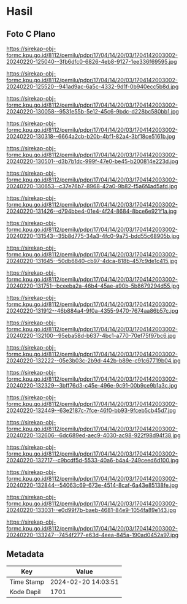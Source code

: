 # Hasil

## Foto C Plano

https://sirekap-obj-formc.kpu.go.id/8112/pemilu/pdpr/17/04/14/20/03/1704142003002-20240220-125040--3fb6dfc0-6826-4eb8-9127-1ee336f69595.jpg

https://sirekap-obj-formc.kpu.go.id/8112/pemilu/pdpr/17/04/14/20/03/1704142003002-20240220-125520--941ad9ac-6a5c-4332-9d1f-0b940ecc5b8d.jpg

https://sirekap-obj-formc.kpu.go.id/8112/pemilu/pdpr/17/04/14/20/03/1704142003002-20240220-130058--9531e55b-5e12-45c6-9bdc-d228bc580bb1.jpg

https://sirekap-obj-formc.kpu.go.id/8112/pemilu/pdpr/17/04/14/20/03/1704142003002-20240220-130318--6664a2cb-b20b-4bf1-82a4-3bf18ce5161b.jpg

https://sirekap-obj-formc.kpu.go.id/8112/pemilu/pdpr/17/04/14/20/03/1704142003002-20240220-130501--d3b7b1dc-999f-47e0-be45-b200814e223d.jpg

https://sirekap-obj-formc.kpu.go.id/8112/pemilu/pdpr/17/04/14/20/03/1704142003002-20240220-130653--c37e76b7-8968-42a0-9b82-f5a6f4ad5afd.jpg

https://sirekap-obj-formc.kpu.go.id/8112/pemilu/pdpr/17/04/14/20/03/1704142003002-20240220-131426--d794bbe4-01e4-4f24-8684-8bce6e921f1a.jpg

https://sirekap-obj-formc.kpu.go.id/8112/pemilu/pdpr/17/04/14/20/03/1704142003002-20240220-131543--35b8d775-34a3-4fc0-9a75-bdd55c68905b.jpg

https://sirekap-obj-formc.kpu.go.id/8112/pemilu/pdpr/17/04/14/20/03/1704142003002-20240220-131645--50db6840-cb97-4dca-818b-457c9de1c415.jpg

https://sirekap-obj-formc.kpu.go.id/8112/pemilu/pdpr/17/04/14/20/03/1704142003002-20240220-131751--bceeba2a-46b4-45ae-a90b-5b8679294d55.jpg

https://sirekap-obj-formc.kpu.go.id/8112/pemilu/pdpr/17/04/14/20/03/1704142003002-20240220-131912--46b884a4-9f0a-4355-9470-7674aa86b57c.jpg

https://sirekap-obj-formc.kpu.go.id/8112/pemilu/pdpr/17/04/14/20/03/1704142003002-20240220-132100--95eba58d-b637-4bc1-a770-70ef75f97bc6.jpg

https://sirekap-obj-formc.kpu.go.id/8112/pemilu/pdpr/17/04/14/20/03/1704142003002-20240220-132222--05e3b03c-2b9d-442b-b89e-c91c67719b04.jpg

https://sirekap-obj-formc.kpu.go.id/8112/pemilu/pdpr/17/04/14/20/03/1704142003002-20240220-132329--3bff76d3-c45e-496e-9c91-00b9ce9b1a3c.jpg

https://sirekap-obj-formc.kpu.go.id/8112/pemilu/pdpr/17/04/14/20/03/1704142003002-20240220-132449--63e2187c-7fce-46f0-bb93-9fceb5cb45d7.jpg

https://sirekap-obj-formc.kpu.go.id/8112/pemilu/pdpr/17/04/14/20/03/1704142003002-20240220-132606--6dc689ed-aec9-4030-ac98-922f98d94f38.jpg

https://sirekap-obj-formc.kpu.go.id/8112/pemilu/pdpr/17/04/14/20/03/1704142003002-20240220-132717--c9bcdf5d-5533-40a6-b4a4-249ceed6d100.jpg

https://sirekap-obj-formc.kpu.go.id/8112/pemilu/pdpr/17/04/14/20/03/1704142003002-20240220-132844--54063c69-673e-4514-8caf-6a43e85138fe.jpg

https://sirekap-obj-formc.kpu.go.id/8112/pemilu/pdpr/17/04/14/20/03/1704142003002-20240220-133031--e0d99f7b-baeb-4681-84e9-1054fa89e143.jpg

https://sirekap-obj-formc.kpu.go.id/8112/pemilu/pdpr/17/04/14/20/03/1704142003002-20240220-133247--7454f277-e63d-4eea-845a-190ad0452a97.jpg


## Metadata

| Key        | Value               |
| ---------- | ------------------- |
| Time Stamp | 2024-02-20 14:03:51 |
| Kode Dapil | 1701                |



